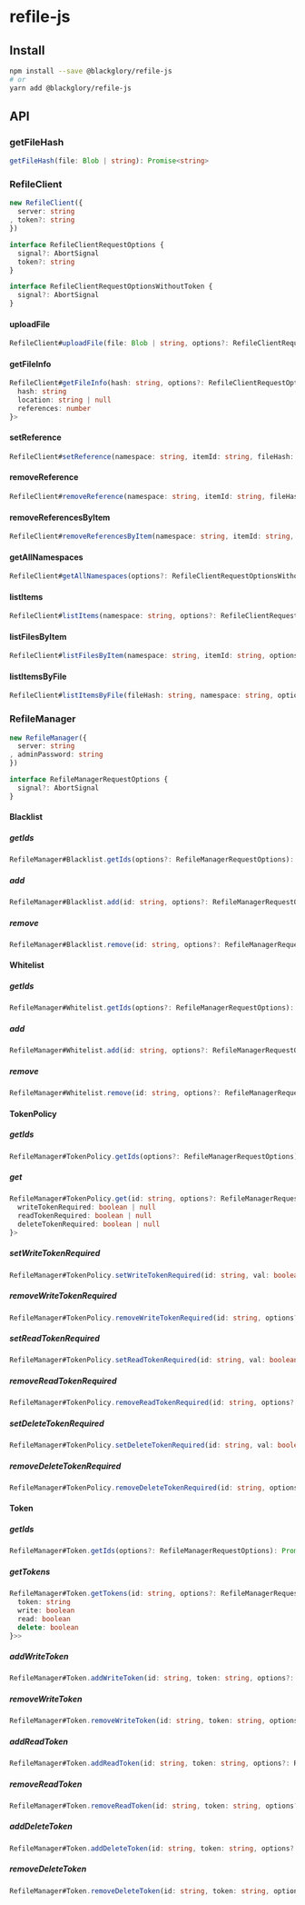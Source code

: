 # refile-js

## Install

```sh
npm install --save @blackglory/refile-js
# or
yarn add @blackglory/refile-js
```

## API

### getFileHash

```ts
getFileHash(file: Blob | string): Promise<string>
```

### RefileClient

```ts
new RefileClient({
  server: string
, token?: string
})
```

```ts
interface RefileClientRequestOptions {
  signal?: AbortSignal
  token?: string
}

interface RefileClientRequestOptionsWithoutToken {
  signal?: AbortSignal
}
```

#### uploadFile

```ts
RefileClient#uploadFile(file: Blob | string, options?: RefileClientRequestOptionsWithoutToken): Promise<void>
```

#### getFileInfo

```ts
RefileClient#getFileInfo(hash: string, options?: RefileClientRequestOptions): Promise<{
  hash: string
  location: string | null
  references: number
}>
```

#### setReference

```ts
RefileClient#setReference(namespace: string, itemId: string, fileHash: string, options?: RefileClientRequestOptions): Promise<void>
```

#### removeReference

```ts
RefileClient#removeReference(namespace: string, itemId: string, fileHash: string, options?: RefileClientRequestOptions): Promise<void>
```

#### removeReferencesByItem

```ts
RefileClient#removeReferencesByItem(namespace: string, itemId: string, options?: RefileClientRequestOptions): Promise<void>
```

#### getAllNamespaces

```ts
RefileClient#getAllNamespaces(options?: RefileClientRequestOptionsWithoutToken): Promise<string[]>
```

#### listItems

```ts
RefileClient#listItems(namespace: string, options?: RefileClientRequestOptions): Promise<string[]>
```

#### listFilesByItem

```ts
RefileClient#listFilesByItem(namespace: string, itemId: string, options?: RefileClientRequestOptions): Promise<string[]>
```

#### listItemsByFile

```ts
RefileClient#listItemsByFile(fileHash: string, namespace: string, options?: RefileClientRequestOptions): Promise<string[]>
```

### RefileManager

```ts
new RefileManager({
  server: string
, adminPassword: string
})
```

```ts
interface RefileManagerRequestOptions {
  signal?: AbortSignal
}
```

#### Blacklist

##### getIds

```ts
RefileManager#Blacklist.getIds(options?: RefileManagerRequestOptions): Promise<string[]>
```

##### add

```ts
RefileManager#Blacklist.add(id: string, options?: RefileManagerRequestOptions): Promise<void>
```

##### remove

```ts
RefileManager#Blacklist.remove(id: string, options?: RefileManagerRequestOptions): Promise<void>
```

#### Whitelist

##### getIds

```ts
RefileManager#Whitelist.getIds(options?: RefileManagerRequestOptions): Promise<string[]>
```

##### add

```ts
RefileManager#Whitelist.add(id: string, options?: RefileManagerRequestOptions): Promise<void>
```

##### remove

```ts
RefileManager#Whitelist.remove(id: string, options?: RefileManagerRequestOptions): Promise<void>
```

#### TokenPolicy

##### getIds

```ts
RefileManager#TokenPolicy.getIds(options?: RefileManagerRequestOptions): Promise<string[]>
```

##### get

```ts
RefileManager#TokenPolicy.get(id: string, options?: RefileManagerRequestOptions): Promise<{
  writeTokenRequired: boolean | null
  readTokenRequired: boolean | null
  deleteTokenRequired: boolean | null
}>
```

##### setWriteTokenRequired

```ts
RefileManager#TokenPolicy.setWriteTokenRequired(id: string, val: boolean, options?: RefileManagerRequestOptions): Promise<void>
```

##### removeWriteTokenRequired

```ts
RefileManager#TokenPolicy.removeWriteTokenRequired(id: string, options?: RefileManagerRequestOptions): Promise<void>
```

##### setReadTokenRequired


```ts
RefileManager#TokenPolicy.setReadTokenRequired(id: string, val: boolean, options?: RefileManagerRequestOptions): Promise<void>
```

##### removeReadTokenRequired

```ts
RefileManager#TokenPolicy.removeReadTokenRequired(id: string, options?: RefileManagerRequestOptions): Promise<void>
```

##### setDeleteTokenRequired

```ts
RefileManager#TokenPolicy.setDeleteTokenRequired(id: string, val: boolean, options?: RefileManagerRequestOptions): Promise<void>
```

##### removeDeleteTokenRequired

```ts
RefileManager#TokenPolicy.removeDeleteTokenRequired(id: string, options?: RefileManagerRequestOptions): Promise<void>
```

#### Token

##### getIds

```ts
RefileManager#Token.getIds(options?: RefileManagerRequestOptions): Promise<string[]>
```

##### getTokens

```ts
RefileManager#Token.getTokens(id: string, options?: RefileManagerRequestOptions): Promise<Array<{
  token: string
  write: boolean
  read: boolean
  delete: boolean
}>>
```

##### addWriteToken

```ts
RefileManager#Token.addWriteToken(id: string, token: string, options?: RefileManagerRequestOptions): Promise<void>
```

##### removeWriteToken

```ts
RefileManager#Token.removeWriteToken(id: string, token: string, options?: RefileManagerRequestOptions): Promise<void>
```

##### addReadToken

```ts
RefileManager#Token.addReadToken(id: string, token: string, options?: RefileManagerRequestOptions): Promise<void>
```

##### removeReadToken

```ts
RefileManager#Token.removeReadToken(id: string, token: string, options?: RefileManagerRequestOptions): Promise<void>
```

##### addDeleteToken

```ts
RefileManager#Token.addDeleteToken(id: string, token: string, options?: RefileManagerRequestOptions): Promise<void>
```

##### removeDeleteToken

```ts
RefileManager#Token.removeDeleteToken(id: string, token: string, options?: RefileManagerRequestOptions): Promise<void>
```

